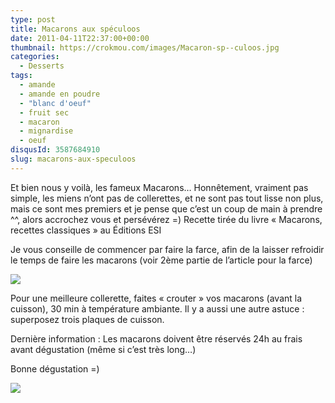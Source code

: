 ```yaml
---
type: post
title: Macarons aux spéculoos
date: 2011-04-11T22:37:00+00:00
thumbnail: https://crokmou.com/images/Macaron-sp--culoos.jpg
categories:
  - Desserts
tags:
  - amande
  - amande en poudre
  - "blanc d'oeuf"
  - fruit sec
  - macaron
  - mignardise
  - oeuf
disqusId: 3587684910
slug: macarons-aux-speculoos
---
```


Et bien nous y voilà, les fameux Macarons… Honnêtement, vraiment pas simple, les miens n’ont pas de collerettes, et ne sont pas tout lisse non plus, mais ce sont mes premiers et je pense que c’est un coup de main à prendre ^^, alors accrochez vous et persévérez =)
  Recette tirée du livre « Macarons, recettes classiques » au Éditions ESI

Je vous conseille de commencer par faire la farce, afin de la laisser refroidir le temps de faire les macarons (voir 2ème partie de l’article pour la farce)

![](http://4.bp.blogspot.com/-Jz7H4x8mPAA/TxiZxp0xcnI/AAAAAAAABpc/Jc6TWpvKNfk/s1600/Macarons+speculoos.jpg)

  Pour une meilleure collerette, faites « crouter » vos macarons (avant la cuisson), 30 min à température ambiante. Il y a aussi une autre astuce : superposez trois plaques de cuisson.

Dernière information : Les macarons doivent être réservés 24h au frais avant dégustation (même si c’est très long…)

Bonne dégustation =)

![](http://4.bp.blogspot.com/-2bLosyMFac4/TxhFg0sR2dI/AAAAAAAABec/Mzg1OnlXUmM/s1600/Signature+copie.jpg)

